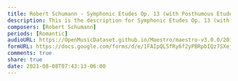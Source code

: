 ```yaml
---
title: Robert Schumann - Symphonic Etudes Op. 13 (with Posthumous Etudes) (2)
description: This is the description for Symphonic Etudes Op. 13 (with Posthumous Etudes) by Robert Schumann
composers: [Robert Schumann]
periods: [Romantic]
audioURL: https://OpenMusicDataset.github.io/Maestro/maestro-v3.0.0/2014/MIDI-UNPROCESSED_21-22_R1_2014_MID--AUDIO_21_R1_2014_wav--8.midi
formURL: https://docs.google.com/forms/d/e/1FAIpQLSfRy6f2yPBRpbIQz7SXejwkOFvtfoptr1LzUQFWEJA_TXmtAQ/viewform
comments: true
share: true
date: 2021-08-08T07:43:13-06:00
---
```


